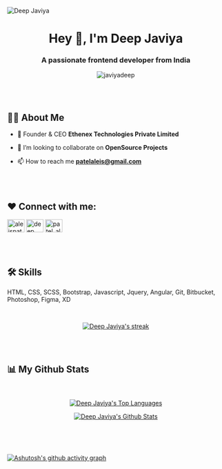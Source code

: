 <!-- <span align="center">[![MasterHead](https://www.touchmediaads.com/myimg/b1.3.gif)](https://github.com/javiyadeep)
</span> -->

![Deep Javiya](https://i.postimg.cc/nccpZwDL/deep-banner-dark.png)

<h1 align="center">Hey 👋, I'm Deep Javiya</h1>
<h3 align="center">A passionate frontend developer from India</h3>
<p align="center"> <img src="https://komarev.com/ghpvc/?username=javiyadeep&label=Profile%20views&color=0e75b6&style=flat" alt="javiyadeep" /> </p>

<br>
<br>

## 🙋‍♂️ About Me

- 🔭 Founder & CEO **Ethenex Technologies Private Limited**

- 👯 I’m looking to collaborate on **OpenSource Projects**

- 📫 How to reach me **patelaleis@gmail.com**

<br>
<br>

## ❤ Connect with me:
<p align="left">
<a href="https://twitter.com/javiyadeep_0210" target="_blank"><img align="center" src="https://raw.githubusercontent.com/rahuldkjain/github-profile-readme-generator/master/src/images/icons/Social/twitter.svg" alt="aleispatel" height="30" width="40" /></a>
<a href="https://www.linkedin.com/in/deep-javiya-a036121b9/" target="_blank"><img align="center" src="https://raw.githubusercontent.com/rahuldkjain/github-profile-readme-generator/master/src/images/icons/Social/linked-in-alt.svg" alt="deep javiya" height="30" width="40" /></a>
<a href="https://instagram.com/patel_aleis" target="_blank"><img align="center" src="https://raw.githubusercontent.com/rahuldkjain/github-profile-readme-generator/master/src/images/icons/Social/instagram.svg" alt="patel_aleis" height="30" width="40" /></a>
</p>


<br>
<br>


## 🛠 Skills
HTML, CSS, SCSS, Bootstrap, Javascript, Jquery, Angular, Git, Bitbucket, Photoshop, Figma, XD

<br>


<p align="center">
    <a href="https://github.com/javiyadeep/github-readme-streak-stats">
        <img title="🔥 Get streak stats for your profile at git.io/streak-stats" alt="Deep Javiya's streak" src="https://github-readme-streak-stats.herokuapp.com/?user=javiyadeep&theme=black-ice&hide_border=true&stroke=0000&background=060A0CD0"/>
    </a>
</p>

<br>
<br>


## 📊 My Github Stats

  <br/>
  <p align="center">
   <a href="https://github.com/javiyadeep/github-readme-stats"><img alt="Deep Javiya's Top Languages" src="https://github-readme-stats.vercel.app/api/top-langs/?username=javiyadeep&langs_count=8&count_private=true&layout=compact&theme=react&hide_border=true&bg_color=0D1117" /></a>
  </p>
  
  <p align="center">
   <a href="https://github.com/javiyadeep/github-readme-stats"><img alt="Deep Javiya's Github Stats" src="https://github-readme-stats.vercel.app/api?username=javiyadeep&show_icons=true&count_private=true&theme=react&hide_border=true&bg_color=0D1117" /></a>
 </p>
    
  <br/>


<br/>
<br/>

[![Ashutosh's github activity graph](https://github-readme-activity-graph.cyclic.app/graph?username=javiyadeep&bg_color=000000&color=58a6ff&line=58a6ff&point=ffffff&area=true&hide_border=true)](https://github.com/javiyadeep)
<br/>
<br/>
